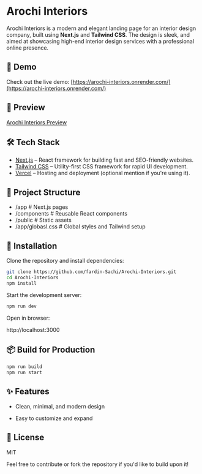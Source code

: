 # Arochi Interiors

Arochi Interiors is a modern and elegant landing page for an interior design company, built using **Next.js** and **Tailwind CSS**. The design is sleek, and aimed at showcasing high-end interior design services with a professional online presence.

## 🚀 Demo

Check out the live demo: [https://arochi-interiors.onrender.com/](https://arochi-interiors.onrender.com/)

## 📸 Preview

[Arochi Interiors Preview](Project_Walkthrough.gif) <!-- Replace with an actual screenshot or remove this line if not available -->

## 🛠 Tech Stack

- [Next.js](https://nextjs.org/) – React framework for building fast and SEO-friendly websites.
- [Tailwind CSS](https://tailwindcss.com/) – Utility-first CSS framework for rapid UI development.
- [Vercel](https://vercel.com/) – Hosting and deployment (optional mention if you're using it).

## 📂 Project Structure

- /app # Next.js pages
- /components # Reusable React components
- /public # Static assets
- /app/globasl.css # Global styles and Tailwind setup


## 🔧 Installation

Clone the repository and install dependencies:

```bash
git clone https://github.com/fardin-Sachi/Arochi-Interiors.git
cd Arochi-Interiors
npm install
```

Start the development server:
```bash
npm run dev
```
Open in browser:

http://localhost:3000

## 📦 Build for Production
```bash
npm run build
npm run start
```
## ✨ Features
- Clean, minimal, and modern design

<!-- Fully responsive layout -->

<!-- Optimized for performance and SEO -->

- Easy to customize and expand

## 📄 License
MIT


Feel free to contribute or fork the repository if you'd like to build upon it!
